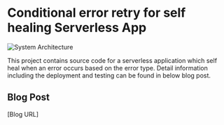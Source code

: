 # Conditional error retry for self healing Serverless App

![System Architecture](https://pubudu.dev/images/webhook-management-system.png#center)

This project contains source code for a serverless application which self heal when an error occurs based on the error type. Detail information including the deployment and testing can be found in below blog post.

## Blog Post

[Blog URL]
